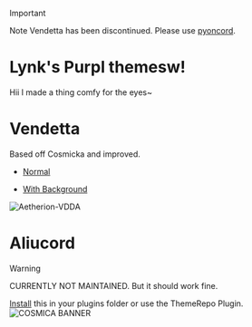 > [!IMPORTANT]
> Note Vendetta has been discontinued. Please use [pyoncord](https://github.com/pyoncord/Bunny).

# Lynk's Purpl themesw!
Hii I made a thing comfy for the eyes~


# Vendetta
Based off Cosmicka and improved.

* [Normal](https://raw.githubusercontent.com/LYNK-INCUU/Cosmicka/main/Aetherion-Vendetta.json)
- [With Background](https://raw.githubusercontent.com/LYNK-INCUU/Cosmicka/main/Aetherion-Vendetta-BG.json)

![Aetherion-VDDA](https://github.com/ZeldrexK0DE/Cosmicka/assets/83987610/c9ba1468-9d80-4047-aeb5-85383894884a)


# Aliucord
> [!WARNING]
> CURRENTLY NOT MAINTAINED. But it should work fine.

[Install](https://raw.githubusercontent.com/LYNK-INCUU/Cosmicka/main/Kai_Cosmicka.json) this in your plugins folder or use the ThemeRepo Plugin.
![COSMICA BANNER](https://user-images.githubusercontent.com/83987610/171046582-1702b2b0-4654-45be-a23c-0b8910a6e5c1.png)




